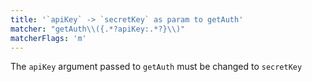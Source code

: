 ```yaml
---
title: '`apiKey` -> `secretKey` as param to getAuth'
matcher: "getAuth\\({.*?apiKey:.*?}\\)"
matcherFlags: 'm'
---
```


<!-- TODO: is there a possible issue with import matching? this from `@clerk/nextjs/server` -->

The `apiKey` argument passed to `getAuth` must be changed to `secretKey`
